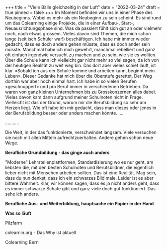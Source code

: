 +++
title = "Viele Bälle gleichzeitig in der Luft"
date = "2022-03-24"
draft = true
pinned = false
+++
Im Moment befinden wir uns in einer Phase des Neubeginns. Wobei es mehr als ein Neubeginn zu sein scheint. Es sind rund um das Colearning einige Projekte, die in einer Aufbau-, Start-, Neuausrichtungsphase sind. Was da passiert fühlt sich gut an oder vielmehr noch, nach etwas grossem. Vieles davon sind Themen, die mich schon lange (seit isch Schüler war!) beschäftigen. Ich habe mir immer wieder gedacht, dass es doch anders gehen müsste, dass es doch ander sein müsste. Manchmal habe ich mich gewehrt, manchmal rebelliert und ganz oft einfach irgendwie versucht zu machen und zu sein, wie sie es wollten. Über die Schule kann ich vielleicht gar nicht mehr so viel sagen, da ich von der heutigen Realität zu weit weg bin. Das dort aber vieles schief läuft, ist klar. «Sobald ich aus der Schule komme und arbeiten kann, beginnt mein Leben». Dieser Gedanke hat mich über die Oberstufe gerettet. Der Weg dorthin war aber noch einmal hart. Ich habe in so vielen Berufen «geschnuppert» und pro Beruf immer in verschiedenen Betrieben. Da waren von ganz kleinen Unternehmen bis zu Grosskonzernen alles dabei. Vieles davon kam dann aufgrund meiner Schulnoten nicht in Frage. Vielleicht ist das der Grund, warum mir die Berufsbildung so sehr am Herzen liegt. Wie oft habe ich mir gedacht, dass man dieses oder jenes in der Berufsbildung besser oder anders machen könnte. ....

...........

Die Welt, in der das funktionierte, verschwindet langsam. Viele versuchen sie noch mit allen Mitteln aufrechtzuerhalten. Andere gehen schon neue Wege.

**Berufliche Grundbildung - das ginge auch anders**

"Moderne" Lehrstellenplattformen, Standardisierung wo es nur geht, am liebsten die, mit den besten Schulnoten und Berufsbildner, die eigentlich lieber nicht mit Menschen arbeiten sollten. Das ist eine Realität. Mag sein, dass du nun denkst, dass ich ein schwarzes Bild male. Leider ist es aber bittere Wahrheit. Klar, wir können sagen, dass es ja nicht anders geht, dass es immer schwarze Schafe gibt und ganz viele doch gut funktioniert. Das sehe ich anders. 

**Berufliche Aus- und Weiterbildung, hauptsache ein Papier in der Hand**

**Was so läuft**

Pilzfarm

colearnin.org - Das Why ist aktuell

Colearning Bern